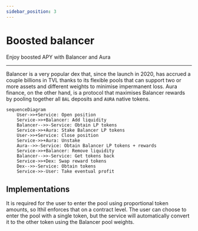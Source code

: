 ```yaml
---
sidebar_position: 3
---
```


# Boosted balancer
Enjoy boosted APY with Balancer and Aura

---

Balancer is a very popular dex that, since the launch in 2020, has accrued a couple billions in TVL thanks to its flexible pools that can support two or more assets and different weights to minimise impermanent loss.
Aura finance, on the other hand, is a protocol that maximises Balancer rewards by pooling together all `BAL` deposits and `AURA` native tokens.

```mermaid
sequenceDiagram
    User->>+Service: Open position
    Service->>+Balancer: Add liquidity
    Balancer-->>-Service: Obtain LP tokens
    Service->>+Aura: Stake Balancer LP tokens
    User->>+Service: Close position
    Service->>+Aura: Unstake
    Aura-->>-Service: Obtain Balancer LP tokens + rewards
    Service->>+Balancer: Remove liquidity
    Balancer-->>-Service: Get tokens back
    Service->>+Dex: Swap reward tokens
    Dex-->>-Service: Obtain tokens
    Service->>-User: Take eventual profit
```
## Implementations
It is required for the user to enter the pool using proportional token amounts, so Ithil enforces that on a contract level. The user can choose to enter the pool with a single token, but the service will automatically convert it to the other token using the Balancer pool weights.
